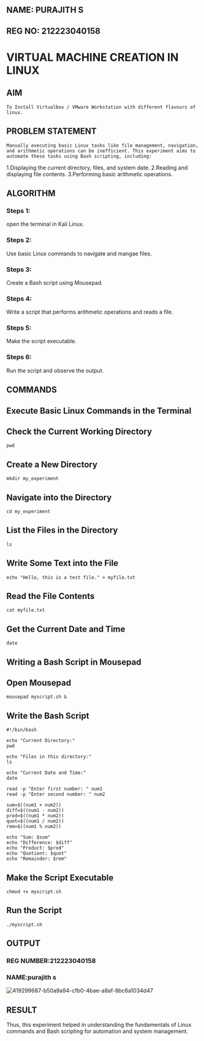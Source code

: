 ## NAME: PURAJITH S
## REG NO: 212223040158
# VIRTUAL MACHINE CREATION IN LINUX
## AIM
    To Install Virtualbox / VMware Workstation with different flavours of linux.
## PROBLEM STATEMENT
    Manually executing basic Linux tasks like file management, navigation, and arithmetic operations can be inefficient. This experiment aims to automate these tasks using Bash scripting, including:

1.Displaying the current directory, files, and system date. 2.Reading and displaying file contents. 3.Performing basic arithmetic operations.

## ALGORITHM
 ### Steps 1:
 open the terminal in Kali Linux.
 ### Steps 2:
 Use basic Linux commands to navigate and mangae files.
 ### Steps 3:
 Create a Bash script using Mousepad.
 ### Steps 4:
 Write a script that performs arithmetic operations and reads a file.
 ### Steps 5:
 Make the script executable.
 ### Steps 6:
 Run the script and observe the output.
## COMMANDS
## Execute Basic Linux Commands in the Terminal
## Check the Current Working Directory
```
pwd
```
## Create a New Directory
```
mkdir my_experiment
```
## Navigate into the Directory
```
cd my_experiment
```
## List the Files in the Directory
```
ls
```
## Write Some Text into the File
```
echo "Hello, this is a test file." > myfile.txt
```
## Read the File Contents
```
cat myfile.txt
```
## Get the Current Date and Time
```
date
```
## Writing a Bash Script in Mousepad
## Open Mousepad
```
mousepad myscript.sh &
```
## Write the Bash Script
```
#!/bin/bash 

echo "Current Directory:"
pwd

echo "Files in this directory:"
ls

echo "Current Date and Time:"
date

read -p "Enter first number: " num1
read -p "Enter second number: " num2

sum=$((num1 + num2))
diff=$((num1 - num2))
prod=$((num1 * num2))
quot=$((num1 / num2))
rem=$((num1 % num2))

echo "Sum: $sum"
echo "Difference: $diff"
echo "Product: $prod"
echo "Quotient: $quot"
echo "Remainder: $rem"
```
## Make the Script Executable
```
chmod +x myscript.sh
```
## Run the Script
```
./myscript.sh
```
## OUTPUT
### REG NUMBER:212223040158
### NAME:purajith s

 ![419299687-b50a9a94-cfb0-4bae-a8af-8bc6a1034d47](https://github.com/user-attachments/assets/d5949137-fbda-497e-a051-e35d260f5669)

## RESULT
 
Thus, this experiment helped in understanding the fundamentals of Linux commands and Bash scripting for automation and system management.
  

